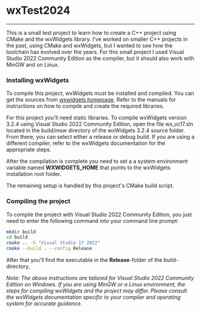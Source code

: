 # wxTest2024
*** 


This is a small test project to learn how to create a C++ project using CMake and the wxWidgets library. 
I've worked on smaller C++ projects in the past, using CMake and wxWidgets, but I wanted to see how the 
toolchain has evolved over the years.
For this small project I used Visual Studio 2022 Community Edition as the compiler, 
but it should also work with MinGW and on Linux.

### Installing wxWidgets
To compile this project, wxWidgets must be installed and compiled. You can get the sources from
[wxwidgets homepage](https://www.wxwidgets.org/). Refer to the manuals for instructions on how to 
compile and create the required libraries.

For this project you'll need static libraries. To compile wxWidgets version 3.2.4 using 
Visual Studio 2022 Community Edition, open the file wx_vc17.sln located in the build/msw directory of the 
wxWidgets 3.2.4 source folder. From there, you can select either a release or debug build. If you are using 
a different compiler, refer to the wxWidgets documentation for the appropriate steps.

After the compilation is complete you need to set a a system environment variable named __WXWIDGETS_HOME__
that points to the wxWidgets installation root folder.

The remaining setup is handled by this project's CMake build script.
 
### Compiling the project
To compile the project with Visual Studio 2022 Community Edition, you just need to enter the following
command into your command line prompt:

```bash
mkdir build
cd build
cmake .. -G "Visual Studio 17 2022" 
cmake --build . --config Release
```  

After that you'll find the executable in the __Release__-folder of the build-directory,


*Note: The above instructions are tailored for Visual Studio 2022 Community Edition on Windows. 
If you are using MinGW or a Linux environment, the steps for compiling wxWidgets and the project may differ. 
Please consult the wxWidgets documentation specific to your compiler and operating system for accurate guidance.*
